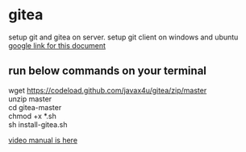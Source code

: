 # gitea
setup git and gitea on server. setup git client on windows and ubuntu  
[google link for this document ](https://docs.google.com/document/d/1al1XIk6g7dWJF-CSiiw_ev67WdT-LFcgRlD1rIv5cC4)  
## run below commands on your terminal
wget https://codeload.github.com/javax4u/gitea/zip/master   
unzip master    
cd gitea-master  
chmod +x *.sh  
sh install-gitea.sh  

[video manual is here](https://github.com/javax4u/gitea/archive/master.zip)
